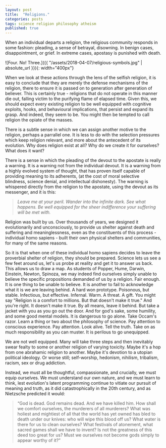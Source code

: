 ```yaml
---
layout: post
title:  "Religions."
categories: posts
tags: science religion philosophy atheism
published: true
---
```


When an individual departs a religion, the religious community responds in some
fashion: pleading, a sense of betrayal, disowning. In benign cases,
disappointment, or grief. In extreme cases, apostasy is punished with death.

![Four. No! Three.]({{ "/assets/2018-04-07/religious-symbols.jpg" | absolute_url }}){: width="400px"}

When we look at these actions through the lens of the selfish religion, it is
easy to conclude that they are merely the defense mechanisms of the religion,
there to ensure it is passed on to generation after generation of believer. This
is certainly true - religions that do not operate in this manner die out,
falling victim to the purifying flame of elapsed time. Given this, we should
expect every existing religion to be well equipped with cognitive exploits,
hooks, and behavioural implications, that persist and expand its grasp. And
indeed, they seem to be. You might then be tempted to call religion the opiate
of the masses.

There is a subtle sense in which we can assign another motive to
the religion, perhaps a parrallel one. It is less to do with the selection pressures which keep religion
relevant, and more about the antecedent of its evolution. Why does religion
exist at all? Why do we create it for ourselves? What does it want?

There is a sense in which the pleading of the devout to the apostate is really a
warning. It is a warning not from the individual devout. It is a warning from a
highly evolved system of thought, that has proven itself capable of providing
meaning to its adherents, (at the cost of moral selective blindness, science denial, and intellectual dishonesty). The
warning is whispered directly from the religion to the apostate, using the
devout as its messenger, and it is this:

> *Leave me at your peril. Wander into the infinite dark. See what happens. Be
well equipped for the sheer indifference your suffering will be met with.*

Religion was built by us. Over thousands of years, we designed it evolutionarily
and unconsciously, to provide us shelter against death and suffering and
meaninglessness, even as the constituents of this process - individual homo
sapiens - built their own physical shelters and communities, for many of the
same reasons.

So it is that when one of these individual homo sapiens decides to leave the
proverbial shelter of religion, they should be prepared. Science lets us see a
few feet around us, let's us probe at reality and get it to answer us back. This
allows us to draw a map. As students of Popper, Hume, Darwin, Einstein, Newton,
Spinoza, we may indeed find ourselves simply unable to believe the specific
propositions demanded of us by a religion. Fair enough. It is one thing to be
unable to believe. It is another to fail to acknowledge what it is we are
leaving behind. A hard won prototype. Poisonous, but stable. Infectious, but
effective. Infernal. Warm. A threat. A gift. You might say "Religion is a comfort to millions. But that doesn't make it true." And you're right. It doesn't make it true. By all means, leave it behind. But take a jacket with you as you go
out the door. And for god's sake, some humility, and some good mental models. It
is dangerous to go alone. Take Occam's razor. Learn a thing or two about the
philosophy of science. Pay attention to conscious experience. Pay attention.
Look alive. Tell the truth. Take on as much responsibility as you can muster. It
is perilous to go unequipped.

We are not well equipped. Many will take three steps and then inevitably swear fealty to some or
another religion of varying toxicity. Maybe it's a hop from one abrahamic
religion to another. Maybe it's devotion to a utopian political ideology. Or
worse still; self-worship, hedonism, nihilism, tribalism, racism, sex or drug addiction.

Instead, we must all be thoughtful, compassionate, and crucially, we must equip ourselves. We must understand our own nature, and we must learn to think, lest evolution's latent programming continue to vitiate our pursuit of meaning and truth, as it did catastrophically in the 20th century, and as Nietzsche predicted it would:

> “God is dead. God remains dead. And we have killed him. How shall we comfort ourselves, the murderers of all murderers? What was holiest and mightiest of all that the world has yet owned has bled to death under our knives: who will wipe this blood off us? What water is there for us to clean ourselves? What festivals of atonement, what sacred games shall we have to invent? Is not the greatness of this deed too great for us? Must we ourselves not become gods simply to appear worthy of it?”
